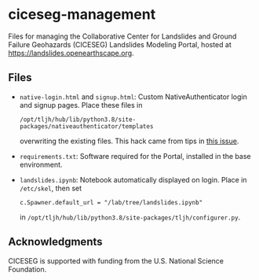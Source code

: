 # ciceseg-management

Files for managing the
Collaborative Center for Landslides and Ground Failure Geohazards (CICESEG)
Landslides Modeling Portal,
hosted at https://landslides.openearthscape.org.

## Files

* `native-login.html` and `signup.html`: Custom NativeAuthenticator login and
  signup pages. Place these files in

  `/opt/tljh/hub/lib/python3.8/site-packages/nativeauthenticator/templates`
  
  overwriting the existing files. This hack came from tips in [this
  issue](https://github.com/jupyterhub/jupyterhub/issues/1385).
* `requirements.txt`: Software required for the Portal, installed in the base
  environment.
* `landslides.ipynb`: Notebook automatically displayed on login. Place
  in `/etc/skel`, then set

  `c.Spawner.default_url = "/lab/tree/landslides.ipynb"`

  in `/opt/tljh/hub/lib/python3.8/site-packages/tljh/configurer.py`.


## Acknowledgments

CICESEG is supported with funding from the U.S. National Science Foundation.
